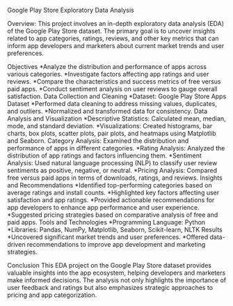 Google Play Store Exploratory Data Analysis

Overview:
This project involves an in-depth exploratory data analysis (EDA) of the Google Play Store dataset. The primary goal is to uncover insights related to app categories, ratings, reviews, and other key metrics that can inform app developers and marketers about current market trends and user preferences.

Objectives
  *Analyze the distribution and performance of apps across various categories.
  *Investigate factors affecting app ratings and user reviews.
  *Compare the characteristics and success metrics of free versus paid apps.
  *Conduct sentiment analysis on user reviews to gauge overall satisfaction.
Data Collection and Cleaning
  *Dataset: Google Play Store Apps Dataset
  *Performed data cleaning to address missing values, duplicates, and outliers.
  *Normalized and transformed data for consistency.
Data Analysis and Visualization
  *Descriptive Statistics: Calculated mean, median, mode, and standard deviation.
  *Visualizations: Created histograms, bar charts, box plots, scatter plots, pair plots, and heatmaps using Matplotlib and Seaborn.
  Category Analysis: Examined the distribution and performance of apps in different categories.
  *Rating Analysis: Analyzed the distribution of app ratings and factors influencing them.
  *Sentiment Analysis: Used natural language processing (NLP) to classify user review sentiments as positive, negative, or neutral.
  *Pricing Analysis: Compared free versus paid apps in terms of downloads, ratings, and reviews.
Insights and Recommendations
  *Identified top-performing categories based on average ratings and install counts.
  *Highlighted key factors affecting user satisfaction and app ratings.
  *Provided actionable recommendations for app developers to enhance app performance and user experience.
  *Suggested pricing strategies based on comparative analysis of free and paid apps.
Tools and Technologies
  *Programming Language: Python
  *Libraries: Pandas, NumPy, Matplotlib, Seaborn, Scikit-learn, NLTK
Results
  *Uncovered significant market trends and user preferences.
  *Offered data-driven recommendations to improve app development and marketing strategies.

Conclusion
This EDA project on the Google Play Store dataset provides valuable insights into the app ecosystem, helping developers and marketers make informed decisions. The analysis not only highlights the importance of user feedback and ratings but also emphasizes strategic approaches to pricing and app categorization.
